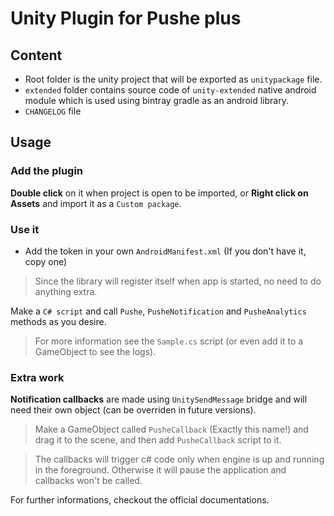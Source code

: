 # Unity Plugin for Pushe plus

## Content

* Root folder is the unity project that will be exported as `unitypackage` file.
* `extended` folder contains source code of `unity-extended` native android module which is used using bintray gradle as an android library.
* `CHANGELOG` file

## Usage

### Add the plugin

**Double click** on it when project is open to be imported, or **Right click on Assets** and import it as a `Custom package`.

### Use it

* Add the token in your own `AndroidManifest.xml` (If you don't have it, copy one)

> Since the library will register itself when app is started, no need to do anything extra.

Make a `C# script` and call `Pushe`, `PusheNotification` and `PusheAnalytics` methods as you desire.

> For more information see the `Sample.cs` script (or even add it to a GameObject to see the logs).

### Extra work

**Notification callbacks** are made using `UnitySendMessage` bridge and will need their own object (can be overriden in future versions).

> Make a GameObject called `PusheCallback` (Exactly this name!) and drag it to the scene, and then add `PusheCallback` script to it.

> The callbacks will trigger c# code only when engine is up and running in the foreground. Otherwise it will pause the application and callbacks won't be called.


For further informations, checkout the official documentations.